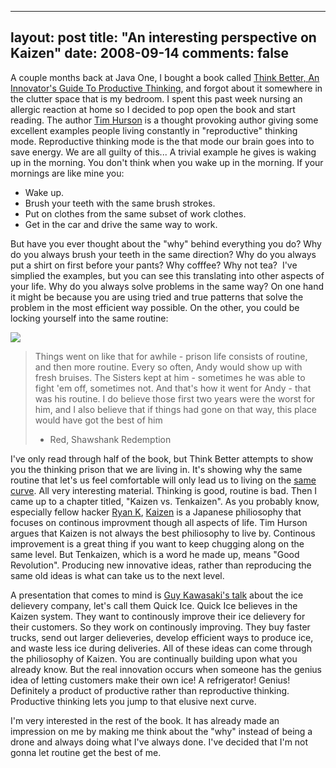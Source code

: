 
---
layout: post
title: "An interesting perspective on Kaizen"
date: 2008-09-14
comments: false
---


A couple months back at Java One, I bought a book called [Think Better, An Innovator's Guide To Productive Thinking][1], and forgot about it somewhere in the clutter space that is my bedroom. I spent this past 
week nursing an allergic reaction at home so I decided to pop open the book and start reading. The author 
[Tim Hurson][2] is a thought provoking author giving some excellent examples people living constantly in 
"reproductive" thinking mode. Reproductive thinking mode is the that mode our brain goes into to save 
energy. We are all guilty of this... A trivial example he gives is waking up in the morning. You don't 
think when you wake up in the morning. If your mornings are like mine you: 

- Wake up. 
- Brush your teeth with the same brush strokes. 
- Put on clothes from the same subset of work clothes. 
- Get in the car and drive the same way to work.

But have you ever thought about the "why" behind everything you do? Why do you always brush your teeth in 
the same direction? Why do you always put a shirt on first before your pants? Why cofffee? Why not tea? 
 I've simplied the examples, but you can see this translating into other aspects of your life. Why do you 
always solve problems in the same way? On one hand it might be because you are using tried and true 
patterns that solve the problem in the most efficient way possible. On the other, you could be locking 
yourself into the same routine:

![][3] 

> Things went on like that for awhile - prison life consists of routine, and then more routine. Every so 
> often, Andy would show up with fresh bruises. The Sisters kept at him - sometimes he was able to fight 
> 'em off, sometimes not. And that's how it went for Andy - that was his routine. I do believe those first 
> two years were the worst for him, and I also believe that if things had gone on that way, this place 
> would have got the best of him
> - Red, Shawshank Redemption

I've only read through half of the book, but Think Better attempts to show you the thinking prison that we 
are living in. It's showing why the same routine that let's us feel comfortable will only lead us to 
living on the [same curve][4]. All very interesting material. Thinking is good, routine is bad. Then I 
came up to a chapter titled, "Kaizen vs. Tenkaizen". As you probably know, especially fellow hacker [Ryan K][5], [Kaizen][6] is a Japanese philiosophy that focuses on continous improvment though all aspects of 
life. Tim Hurson argues that Kaizen is not always the best philiosophy to live by. Continous improvement 
is a great thing if you want to keep chugging along on the same level. But Tenkaizen, which is a word he 
made up, means "Good Revolution". Producing new innovative ideas, rather than reproducing the same old 
ideas is what can take us to the next level.

A presentation that comes to mind is [Guy Kawasaki's talk][7] about the ice delievery company, let's call 
them Quick Ice. Quick Ice believes in the Kaizen system. They want to continously improve their ice 
delievery for their customers. So they work on continously improving. They buy faster trucks, send out 
larger delieveries, develop efficient ways to produce ice, and waste less ice during deliveries. All of 
these ideas can come through the philiosophy of Kaizen. You are continually building upon what you 
already know. But the real innovation occurs when someone has the genius idea of letting customers make 
their own ice! A refrigerator! Genius! Definitely a product of productive rather than reproductive 
thinking. Productive thinking lets you jump to that elusive next curve.

I'm very interested in the rest of the book. It has already made an impression on me by making me think 
about the "why" instead of being a drone and always doing what I've always done. I've decided that I'm 
not gonna let routine get the best of me.




  [1]: http://www.amazon.com/Think-Better-Innovators-Productive-Thinking/dp/0071494936/ref=pd_bbs_sr_1?ie=UTF8&amp;s=books&amp;qid=1221430548&amp;sr=8-1
  [2]: http://www.timhurson.com/
  [3]: http://2.bp.blogspot.com/_gZ-LJtj9hxw/SM2RLzzXh6I/AAAAAAAAANw/5AI7x6OMtB4/s320/shawshank_prison.jpg
  [4]: http://blog.guykawasaki.com/2006/01/the_art_of_inno.html
  [5]: http://87percent.blogspot.com/
  [6]: http://en.wikipedia.org/wiki/Kaizen
  [7]: http://blog.guykawasaki.com/2007/06/art_of_innovati.html
